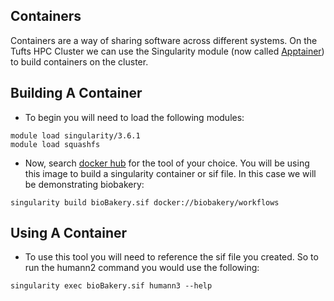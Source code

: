 ## Containers

Containers are a way of sharing software across different systems. On the Tufts HPC Cluster we can use the Singularity module (now called [Apptainer](https://apptainer.org/)) to build containers on the cluster. 

## Building A Container

- To begin you will need to load the following modules:

```
module load singularity/3.6.1
module load squashfs
```

- Now, search [docker hub](https://hub.docker.com/) for the tool of your choice. You will be using this image to build a singularity container or sif file. In this case we will be demonstrating biobakery:

```
singularity build bioBakery.sif docker://biobakery/workflows
```

## Using A Container

- To use this tool you will need to reference the sif file you created. So to run the humann2 command you would use the following:

```
singularity exec bioBakery.sif humann3 --help
```
